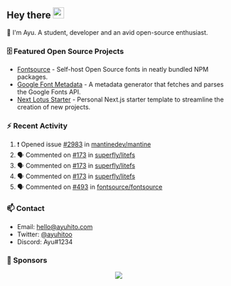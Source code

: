 ## Hey there <img src="https://media.giphy.com/media/hvRJCLFzcasrR4ia7z/giphy.gif" width="25" height="25">

📝 I'm Ayu. A student, developer and an avid open-source enthusiast.

### 🗄 Featured Open Source Projects

- [Fontsource](https://github.com/fontsource/fontsource) - Self-host Open Source fonts in neatly bundled NPM packages.
- [Google Font Metadata](https://github.com/fontsource/google-font-metadata) - A metadata generator that fetches and parses the Google Fonts API.
- [Next Lotus Starter](https://github.com/DecliningLotus/next-lotus-starter) - Personal Next.js starter template to streamline the creation of new projects.

### ⚡ Recent Activity

<!--START_SECTION:activity-->

1. ❗️ Opened issue [#2983](https://github.com/mantinedev/mantine/issues/2983) in [mantinedev/mantine](https://github.com/mantinedev/mantine)
2. 🗣 Commented on [#173](https://github.com/superfly/litefs/issues/173) in [superfly/litefs](https://github.com/superfly/litefs)
3. 🗣 Commented on [#173](https://github.com/superfly/litefs/issues/173) in [superfly/litefs](https://github.com/superfly/litefs)
4. 🗣 Commented on [#173](https://github.com/superfly/litefs/issues/173) in [superfly/litefs](https://github.com/superfly/litefs)
5. 🗣 Commented on [#493](https://github.com/fontsource/fontsource/issues/493) in [fontsource/fontsource](https://github.com/fontsource/fontsource)
<!--END_SECTION:activity-->

### 📫 Contact

- Email: hello@ayuhito.com
- Twitter: [@ayuhitoo](https://twitter.com/ayuhitoo)
- Discord: Ayu#1234


### :sparkling_heart: Sponsors

<p align="center">
  <a href="https://cdn.jsdelivr.net/gh/ayuhito/ayuhito/sponsors.svg">
    <img src='https://cdn.jsdelivr.net/gh/ayuhito/ayuhito/sponsors.svg'/>
  </a>
</p>
